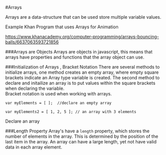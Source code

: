 #Arrays

Arrays are a data-structure that can be used store multiple variable values. 

Example Khan Program that uses Arrays for Animation

https://www.khanacademy.org/computer-programming/arrays-bouncing-balls/6637063593721856

###Arrays are Objects
Arrays are objects in javascript, this means that arrays have properties and functions that the array object can use.  

###Initialization of Arrays , Bracket Notation
There are several methods to initialize arrays, one method creates an empty array, where empty square brackets indicate an Array type variable is created.  The second method to declare and initailize an array is to put values within the square brackets when declaring the variable.  
Bracket notation is used when working with arrays.  

    var myElements = [ ];  //declare an empty array
    
    var myElements2 = [ 1, 2, 5 ]; // an array with 3 elements




Declare an array

###Length Property
    Array's have a `length` property, which stores the number of elements in the array.  This is determined by the position of the last item in the array.  An array can have a large length, yet not have valid data in each array element.  


